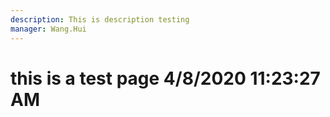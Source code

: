 ```yaml
---
description: This is description testing
manager: Wang.Hui
---
```

# this is a test page 4/8/2020 11:23:27 AM